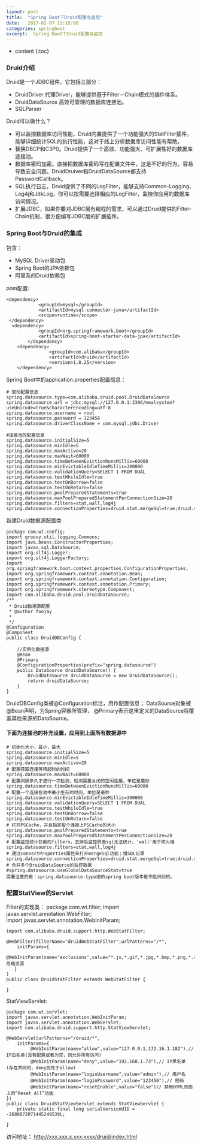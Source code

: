 ```yaml
---
layout: post
title:  "Spring Boot下Druid配置与监控"
date:   2017-02-07 13:15:00
categories: springboot
excerpt:  Spring Boot下Druid配置与监控
---
```


* content
{:toc}




### Druid介绍

Druid是一个JDBC组件，它包括三部分：

*  DruidDriver 代理Driver，能够提供基于Filter－Chain模式的插件体系。
*  DruidDataSource 高效可管理的数据库连接池。 
*  SQLParser 

Druid可以做什么？  

*  可以监控数据库访问性能，Druid内置提供了一个功能强大的StatFilter插件，能够详细统计SQL的执行性能，这对于线上分析数据库访问性能有帮助。
*  替换DBCP和C3P0。Druid提供了一个高效、功能强大、可扩展性好的数据库连接池。
*  数据库密码加密。直接把数据库密码写在配置文件中，这是不好的行为，容易导致安全问题。DruidDruiver和DruidDataSource都支持PasswordCallback。  
*  SQL执行日志，Druid提供了不同的LogFilter，能够支持Common-Logging、Log4j和JdkLog，你可以按需要选择相应的LogFilter，监控你应用的数据库访问情况。
*  扩展JDBC，如果你要对JDBC层有编程的需求，可以通过Druid提供的Filter-Chain机制，很方便编写JDBC层的扩展插件。 


### Spring Boot与Druid的集成

包含：

*   MySQL Driver驱动包
*   Spring Boot的JPA依赖包
*   阿里系的Druid依赖包

pom配置:

    <dependency>  
                <groupId>mysql</groupId>  
                <artifactId>mysql-connector-java</artifactId>  
                <scope>runtime</scope>  
     </dependency>
      <dependency>  
                <groupId>org.springframework.boot</groupId>  
                <artifactId>spring-boot-starter-data-jpa</artifactId>  
            </dependency> 
        <dependency>  
                    <groupId>com.alibaba</groupId>  
                    <artifactId>druid</artifactId>  
                    <version>1.0.25</version>  
        </dependency>  





Spring Boot中的application.properties配置信息：

    # 驱动配置信息  
    spring.datasource.type=com.alibaba.druid.pool.DruidDataSource  
    spring.datasource.url = jdbc:mysql://127.0.0.1:3306/mealsystem?useUnicode=true&characterEncoding=utf-8  
    spring.datasource.username = root  
    spring.datasource.password = 123456  
    spring.datasource.driverClassName = com.mysql.jdbc.Driver  
       
    #连接池的配置信息  
    spring.datasource.initialSize=5  
    spring.datasource.minIdle=5  
    spring.datasource.maxActive=20  
    spring.datasource.maxWait=60000  
    spring.datasource.timeBetweenEvictionRunsMillis=60000  
    spring.datasource.minEvictableIdleTimeMillis=300000  
    spring.datasource.validationQuery=SELECT 1 FROM DUAL  
    spring.datasource.testWhileIdle=true  
    spring.datasource.testOnBorrow=false  
    spring.datasource.testOnReturn=false  
    spring.datasource.poolPreparedStatements=true  
    spring.datasource.maxPoolPreparedStatementPerConnectionSize=20  
    spring.datasource.filters=stat,wall,log4j  
    spring.datasource.connectionProperties=druid.stat.mergeSql=true;druid.stat.slowSqlMillis=5000  


新建Druid数据源配置类

    package com.wt.config;
    import groovy.util.logging.Commons;
    import java.beans.ConstructorProperties;
    import javax.sql.DataSource;
    import org.slf4j.Logger;
    import org.slf4j.LoggerFactory;
    import org.springframework.boot.context.properties.ConfigurationProperties;
    import org.springframework.context.annotation.Bean;
    import org.springframework.context.annotation.Configuration;
    import org.springframework.context.annotation.Primary;
    import org.springframework.stereotype.Component;
    import com.alibaba.druid.pool.DruidDataSource;
    /**
     * Druid数据源配置
     * @author foojay
     *
     */
    @Configuration
    @Component
    public class DruidDBConfig {  
          
        //实例化数据源
        @Bean
        @Primary
        @ConfigurationProperties(prefix="spring.datasource")
        public DataSource druidDataSource() {  
            DruidDataSource druidDataSource = new DruidDataSource();  
            return druidDataSource;  
        }  
    }  

DruidDBConfig类被@Configuration标注，用作配置信息； DataSource对象被@Bean声明，为Spring容器所管理， @Primary表示这里定义的DataSource将覆盖其他来源的DataSource。

#### 下面为连接池的补充设置，应用到上面所有数据源中

    # 初始化大小，最小，最大
    spring.datasource.initialSize=5
    spring.datasource.minIdle=5
    spring.datasource.maxActive=20
    # 配置获取连接等待超时的时间
    spring.datasource.maxWait=60000
    # 配置间隔多久才进行一次检测，检测需要关闭的空闲连接，单位是毫秒
    spring.datasource.timeBetweenEvictionRunsMillis=60000
    # 配置一个连接在池中最小生存的时间，单位是毫秒
    spring.datasource.minEvictableIdleTimeMillis=300000
    spring.datasource.validationQuery=SELECT 1 FROM DUAL
    spring.datasource.testWhileIdle=true
    spring.datasource.testOnBorrow=false
    spring.datasource.testOnReturn=false
    # 打开PSCache，并且指定每个连接上PSCache的大小
    spring.datasource.poolPreparedStatements=true
    spring.datasource.maxPoolPreparedStatementPerConnectionSize=20
    # 配置监控统计拦截的filters，去掉后监控界面sql无法统计，'wall'用于防火墙
    spring.datasource.filters=stat,wall,log4j
    # 通过connectProperties属性来打开mergeSql功能；慢SQL记录
    spring.datasource.connectionProperties=druid.stat.mergeSql=true;druid.stat.slowSqlMillis=5000
    # 合并多个DruidDataSource的监控数据
    #spring.datasource.useGlobalDataSourceStat=true
    需要注意的是：spring.datasource.type旧的spring boot版本是不能识别的。

### 配置StatView的Servlet

 Filter的实现类：
    package com.wt.filter;
    import javax.servlet.annotation.WebFilter;  
    import javax.servlet.annotation.WebInitParam;  
      
    import com.alibaba.druid.support.http.WebStatFilter;  
      
    @WebFilter(filterName="druidWebStatFilter",urlPatterns="/*",  
        initParams={  
            @WebInitParam(name="exclusions",value="*.js,*.gif,*.jpg,*.bmp,*.png,*.css,*.ico,/druid/*")//忽略资源  
       }  
    )  
    public class DruidStatFilter extends WebStatFilter {  
      
    }  


StatViewServlet:

    package com.wt.servlet;
    import javax.servlet.annotation.WebInitParam;  
    import javax.servlet.annotation.WebServlet; 
    import com.alibaba.druid.support.http.StatViewServlet;  
      
    @WebServlet(urlPatterns="/druid/*",  
        initParams={  
             @WebInitParam(name="allow",value="127.0.0.1,172.16.1.182"),// IP白名单(没有配置或者为空，则允许所有访问)  
             @WebInitParam(name="deny",value="192.168.1.73"),// IP黑名单 (存在共同时，deny优先于allow)  
             @WebInitParam(name="loginUsername",value="admin"),// 用户名  
             @WebInitParam(name="loginPassword",value="123456"),// 密码  
             @WebInitParam(name="resetEnable",value="false")// 禁用HTML页面上的“Reset All”功能  
    })  
    public class DruidStatViewServlet extends StatViewServlet {  
        private static final long serialVersionUID = -2688872071445249539L;  
      
    }  

 访问地址： http://xxx.xxx.x.xxx:xxxx/druid/index.html